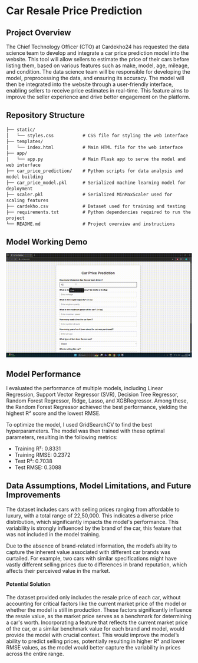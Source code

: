 # Car Resale Price Prediction     

## Project Overview
The Chief Technology Officer (CTO) at Cardekho24 has requested the data science team to develop and integrate a car price prediction model into the website. This tool will allow sellers to estimate the price of their cars before listing them, based on various features such as make, model, age, mileage, and condition. The data science team will be responsible for developing the model, preprocessing the data, and ensuring its accuracy. The model will then be integrated into the website through a user-friendly interface, enabling sellers to receive price estimates in real-time. This feature aims to improve the seller experience and drive better engagement on the platform.

## Repository Structure
```
├── static/                 
│   └── styles.css           # CSS file for styling the web interface
├── templates/               
│   └── index.html           # Main HTML file for the web interface
├── app/                     
│   └── app.py               # Main Flask app to serve the model and web interface
├── car_price_prediction/    # Python scripts for data analysis and model building
├── car_price_model.pkl      # Serialized machine learning model for deployment
├── scaler.pkl               # Serialized MinMaxScaler used for scaling features
├── cardekho.csv             # Dataset used for training and testing
├── requirements.txt         # Python dependencies required to run the project
└── README.md                # Project overview and instructions
```
## Model Working Demo
![Demo of the App](static/demo.gif)

## Model Performance
I evaluated the performance of multiple models, including Linear Regression, Support Vector Regressor (SVR), Decision Tree Regressor, Random Forest Regressor, Ridge, Lasso, and XGBRegressor. Among these, the Random Forest Regressor achieved the best performance, yielding the highest R² score and the lowest RMSE.

To optimize the model, I used GridSearchCV to find the best hyperparameters. The model was then trained with these optimal parameters, resulting in the following metrics:

- Training R²: 0.8331
- Training RMSE: 0.2372
- Test R²: 0.7038
- Test RMSE: 0.3088

## Data Assumptions, Model Limitations, and Future Improvements
The dataset includes cars with selling prices ranging from affordable to luxury, with a total range of 22,50,000. This indicates a diverse price distribution, which significantly impacts the model's performance. This variability is strongly influenced by the brand of the car, this feature that was not included in the model training.

Due to the absence of brand-related information, the model’s ability to capture the inherent value associated with different car brands was curtailed. For example, two cars with similar specifications might have vastly different selling prices due to differences in brand reputation, which affects their perceived value in the market.

#### Potential Solution
The dataset provided only includes the resale price of each car, without accounting for critical factors like the current market price of the model or whether the model is still in production. These factors significantly influence the resale value, as the market price serves as a benchmark for determining a car's worth. Incorporating a feature that reflects the current market price of the car, or a similar benchmark value for each brand and model, would provide the model with crucial context. This would improve the model’s ability to predict selling prices, potentially resulting in higher R² and lower RMSE values, as the model would better capture the variability in prices across the entire range.
